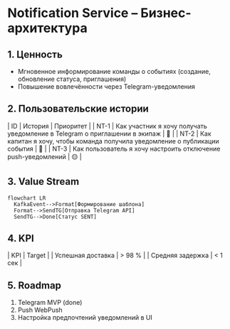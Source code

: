 # Notification Service – Бизнес-архитектура

## 1. Ценность
- Мгновенное информирование команды о событиях (создание, обновление статуса, приглашения)
- Повышение вовлечённости через Telegram-уведомления

## 2. Пользовательские истории
| ID | История | Приоритет |
| NT-1 | Как участник я хочу получать уведомление в Telegram о приглашении в экипаж | 🔴 |
| NT-2 | Как капитан я хочу, чтобы команда получила уведомление о публикации события | 🔴 |
| NT-3 | Как пользователь я хочу настроить отключение push-уведомлений | 🟡 |

## 3. Value Stream
```mermaid
flowchart LR
  KafkaEvent-->Format[Формирование шаблона]
  Format-->SendTG[Отправка Telegram API]
  SendTG-->Done[Статус SENT]
```

## 4. KPI
| KPI | Target |
| Успешная доставка | > 98 % |
| Средняя задержка | < 1 сек |

## 5. Roadmap
1. Telegram MVP (done)
2. Push WebPush
3. Настройка предпочтений уведомлений в UI 